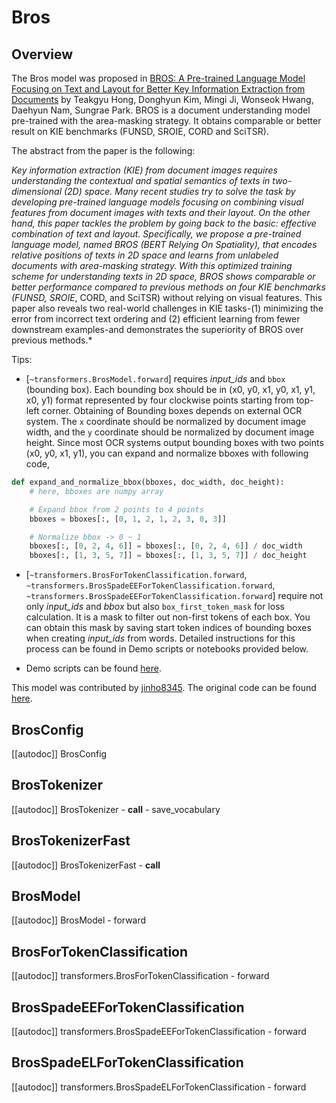 <!--Copyright 2023 The HuggingFace Team. All rights reserved.

Licensed under the Apache License, Version 2.0 (the "License"); you may not use this file except in compliance with
the License. You may obtain a copy of the License at

http://www.apache.org/licenses/LICENSE-2.0

Unless required by applicable law or agreed to in writing, software distributed under the License is distributed on
an "AS IS" BASIS, WITHOUT WARRANTIES OR CONDITIONS OF ANY KIND, either express or implied. See the License for the
specific language governing permissions and limitations under the License.
-->

# Bros

## Overview

The Bros model was proposed in [BROS: A Pre-trained Language Model Focusing on Text and Layout for Better Key Information Extraction from Documents](https://arxiv.org/abs/2108.04539)  by Teakgyu Hong, Donghyun Kim, Mingi Ji, Wonseok Hwang, Daehyun Nam, Sungrae Park. BROS is a document understanding model pre-trained with the area-masking strategy. It obtains comparable or better result on KIE benchmarks (FUNSD, SROIE, CORD and SciTSR).

The abstract from the paper is the following:

*Key information extraction (KIE) from document images requires understanding the contextual and spatial semantics of texts in two-dimensional (2D) space. Many recent studies try to solve the task by developing pre-trained language models focusing on combining visual features from document images with texts and their layout. On the other hand, this paper tackles the problem by going back to the basic: effective combination of text and layout. Specifically, we propose a pre-trained language model, named BROS (BERT Relying On Spatiality), that encodes relative positions of texts in 2D space and learns from unlabeled documents with area-masking strategy. With this optimized training scheme for understanding texts in 2D space, BROS shows comparable or better performance compared to previous methods on four KIE benchmarks (FUNSD, SROIE*, CORD, and SciTSR) without relying on visual features. This paper also reveals two real-world challenges in KIE tasks-(1) minimizing the error from incorrect text ordering and (2) efficient learning from fewer downstream examples-and demonstrates the superiority of BROS over previous methods.*

Tips:

- [`~transformers.BrosModel.forward`] requires *input_ids* and `bbox` (bounding box). Each bounding box should be in (x0, y0, x1, y0, x1, y1, x0, y1) format represented by four clockwise points starting from top-left corner. Obtaining of Bounding boxes depends on external OCR system. The `x` coordinate should be normalized by document image width, and the `y` coordinate should be normalized by document image height. Since most OCR systems output bounding boxes with two points (x0, y0, x1, y1), you can expand and normalize bboxes with following code,

```python
def expand_and_normalize_bbox(bboxes, doc_width, doc_height):
    # here, bboxes are numpy array

    # Expand bbox from 2 points to 4 points
    bboxes = bboxes[:, [0, 1, 2, 1, 2, 3, 0, 3]]

    # Normalize bbox -> 0 ~ 1
    bboxes[:, [0, 2, 4, 6]] = bboxes[:, [0, 2, 4, 6]] / doc_width
    bboxes[:, [1, 3, 5, 7]] = bboxes[:, [1, 3, 5, 7]] / doc_height
```

- [`~transformers.BrosForTokenClassification.forward`, `~transformers.BrosSpadeEEForTokenClassification.forward`, `~transformers.BrosSpadeEEForTokenClassification.forward`] require not only *input_ids* and *bbox* but also `box_first_token_mask` for loss calculation. It is a mask to filter out non-first tokens of each box. You can obtain this mask by saving start token indices of bounding boxes when creating *input_ids* from words. Detailed instructions for this process can be found in Demo scripts or notebooks provided below.

- Demo scripts can be found [here](https://github.com/clovaai/bros).

This model was contributed by [jinho8345](https://huggingface.co/jinho8345). The original code can be found [here](https://github.com/clovaai/bros).

## BrosConfig

[[autodoc]] BrosConfig


## BrosTokenizer

[[autodoc]] BrosTokenizer
    - __call__
    - save_vocabulary


## BrosTokenizerFast

[[autodoc]] BrosTokenizerFast
    - __call__


## BrosModel

[[autodoc]] BrosModel
    - forward


## BrosForTokenClassification

[[autodoc]] transformers.BrosForTokenClassification
    - forward


## BrosSpadeEEForTokenClassification

[[autodoc]] transformers.BrosSpadeEEForTokenClassification
    - forward


## BrosSpadeELForTokenClassification

[[autodoc]] transformers.BrosSpadeELForTokenClassification
    - forward
